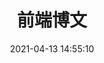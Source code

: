---
title: 前端博文
date: 2021-04-13 14:55:10
permalink: /web/
pageComponent:
  name: Catalogue
  data:
    key: 01.基础|博文
    imgUrl: /assets/common/logo.png
    description: JavaScript、ES6、Vue框架等前端技术
sidebar: false
article: false
comment: false
editLink: false
---